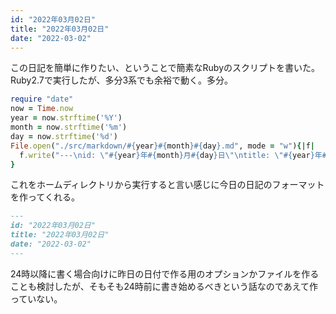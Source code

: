 ```yaml
---
id: "2022年03月02日"
title: "2022年03月02日"
date: "2022-03-02"
---
```


この日記を簡単に作りたい、ということで簡素なRubyのスクリプトを書いた。Ruby2.7で実行したが、多分3系でも余裕で動く。多分。

```ruby:title=src/create_today_diary.rb
require "date"
now = Time.now
year = now.strftime('%Y')
month = now.strftime('%m')
day = now.strftime('%d')
File.open("./src/markdown/#{year}#{month}#{day}.md", mode = "w"){|f|
  f.write("---\nid: \"#{year}年#{month}月#{day}日\"\ntitle: \"#{year}年#{month}月#{day}日\"\ndate: \"#{year}-#{month}-#{day}\"\n---\n")
}
```

これをホームディレクトリから実行すると言い感じに今日の日記のフォーマットを作ってくれる。

```markdown
---
id: "2022年03月02日"
title: "2022年03月02日"
date: "2022-03-02"
---
```

24時以降に書く場合向けに昨日の日付で作る用のオプションかファイルを作ることも検討したが、そもそも24時前に書き始めるべきという話なのであえて作っていない。
